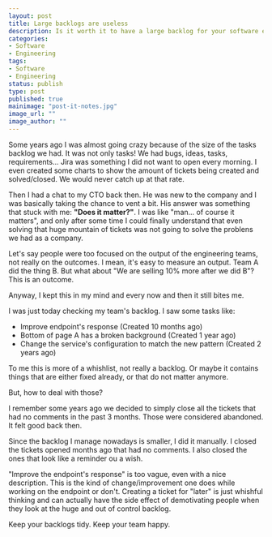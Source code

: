 ```yaml
---
layout: post
title: Large backlogs are useless
description: Is it worth it to have a large backlog for your software engineering team?
categories:
- Software
- Engineering
tags:
- Software
- Engineering
status: publish
type: post
published: true
mainimage: "post-it-notes.jpg"
image_url: ""
image_author: ""
---
```


Some years ago I was almost going crazy because of the size of the tasks backlog
we had. It was not only tasks! We had bugs, ideas, tasks, requirements... Jira
was something I did not want to open every morning. I even created some charts
to show the amount of tickets being created and solved/closed. We would never
catch up at that rate.

Then I had a chat to my CTO back then. He was new to the company and I was
basically taking the chance to vent a bit. His answer was something that stuck
with me: **"Does it matter?"**. I was like "man... of course it matters", and
only after some time I could finally understand that even solving that huge
mountain of tickets was not going to solve the problens we had as a company.

Let's say people were too focused on the output of the engineering teams, not
really on the outcomes. I mean, it's easy to measure an output. Team A did the
thing B. But what about "We are selling 10% more after we did B"? This is an
outcome.

Anyway, I kept this in my mind and every now and then it still bites me.

I was just today checking my team's backlog. I saw some tasks like:

- Improve endpoint's response (Created 10 months ago)
- Bottom of page A has a broken background (Created 1 year ago)
- Change the service's configuration to match the new pattern (Created 2 years ago)

To me this is more of a whishlist, not really a backlog. Or maybe it contains
things that are either fixed already, or that do not matter anymore.

But, how to deal with those?

I remember some years ago we decided to simply close all the tickets that had
no comments in the past 3 months. Those were considered abandoned. It felt good
back then.

Since the backlog I manage nowadays is smaller, I did it manually. I closed the
tickets opened months ago that had no comments. I also closed the ones that look
like a reminder ou a wish.

"Improve the endpoint's response" is too vague, even with a nice description. This
is the kind of change/improvement one does while working on the endpoint or don't.
Creating a ticket for "later" is just whishful thinking and can actually have the
side effect of demotivating people when they look at the huge and out of control
backlog.

Keep your backlogs tidy. Keep your team happy.

